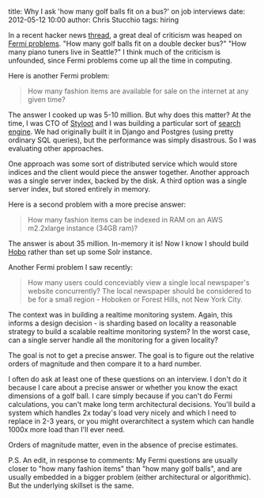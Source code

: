 title: Why I ask 'how many golf balls fit on a bus?' on job interviews
date: 2012-05-12 10:00
author: Chris Stucchio
tags: hiring




In a recent hacker news [thread](http://news.ycombinator.com/item?id=3958347), a great deal of criticism was heaped on [Fermi problems](https://en.wikipedia.org/wiki/Fermi_problem). "How many golf balls fit on a double decker bus?" "How many piano tuners live in Seattle?" I think much of the criticism is unfounded, since Fermi problems come up all the time in computing.


Here is another Fermi problem:

> How many fashion items are available for sale on the internet at any given time?

The answer I cooked up was 5-10 million. But why does this matter? At the time, I was CTO of [Styloot](http://styloot.com) and I was building a particular sort of [search engine](http://styloot.com/s/parametric_search/choose_category.html). We had originally built it in Django and Postgres (using pretty ordinary SQL queries), but the performance was simply disastrous. So I was evaluating other approaches.

One approach was some sort of distributed service which would store indices and the client would piece the answer together. Another approach was a single server index, backed by the disk. A third option was a single server index, but stored entirely in memory.

Here is a second problem with a more precise answer:

> How many fashion items can be indexed in RAM on an AWS m2.2xlarge instance (34GB ram)?

The answer is about 35 million. In-memory it is! Now I know I should build [Hobo](https://github.com/stucchio/Hobo) rather than set up some Solr instance.

Another Fermi problem I saw recently:

> How many users could conceviably view a single local newspaper's website concurrently? The local newspaper should be considered to be for a small region - Hoboken or Forest Hills, not New York City.

The context was in building a realtime monitoring system. Again, this informs a design decision - is sharding based on locality a reasonable strategy to build a scalable realtime monitoring system? In the worst case, can a single server handle all the monitoring for a given locality?

The goal is not to get a precise answer. The goal is to figure out the relative orders of magnitude and then compare it to a hard number.

I often do ask at least one of these questions on an interview. I don't do it because I care about a precise answer or whether you know the exact dimensions of a golf ball. I care simply because if you can't do Fermi calculations, you can't make long term architectural decisions. You'll build a system which handles 2x today's load very nicely and which I need to replace in 2-3 years, or you might overarchitect a system which can handle 1000x more load than I'll ever need.

Orders of magnitude matter, even in the absence of precise estimates.

P.S. An edit, in response to comments: My Fermi questions are usually closer to "how many fashion items" than "how many golf balls", and are usually embedded in a bigger problem (either architectural or algorithmic). But the underlying skillset is the same.
